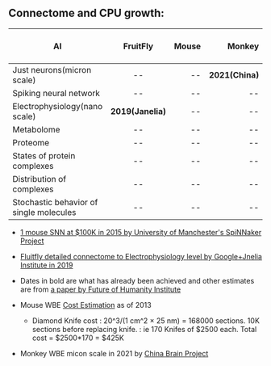

## Connectome and CPU growth:


| AI       | FruitFly           | Mouse  | Monkey | Human  | AI(CPU demand at $1M)
| ------------- |:---------------------------:| -----:|  -----:| ------:|------:|
| Just neurons(micron scale)|--|--| **2021(China)** | -- | -- |
| Spiking neural network|--|--| -- | -- | 2023 |
| Electrophysiology(nano scale)|**2019(Janelia)**|--|--| --| 2033 |
| Metabolome |--|--|--| --| 2044 |
| Proteome |--|--|--| --| 2048 |
| States of protein complexes |--|--|--| --| 2052 |
| Distribution of complexes |--|--|--| --| 2063 |
| Stochastic behavior of single molecules |--|--|--| --| 2111 |

- [1 mouse SNN at $100K in 2015 by University of Manchester's SpiNNaker Project](https://www.youtube.com/watch?v=2e06C-yUwlc)

- [Fluitfly detailed connectome to Electrophysiology level by Google+Jnelia Institute in 2019](https://www.youtube.com/watch?v=PeyHKdmBpqY)

-  Dates in bold are what has already been achieved and other estimates are from [a paper by Future of Humanity Institute](https://www.fhi.ox.ac.uk/brain-emulation-roadmap-report.pdf)

- Mouse WBE [Cost Estimation](https://www.biorxiv.org/content/10.1101/001214v3.full) as of 2013
  - Diamond Knife cost : 20^3/(1 cm^2 × 25 nm) = 168000 sections. 10K sections before replacing knife.
                      : ie 170 Knifes of $2500 each. Total cost = $2500*170 = $425K
                      
- Monkey WBE micon scale in 2021 by [China Brain Project](https://www.freepressjournal.in/science/worlds-first-3d-image-of-monkey-brain-developed)
